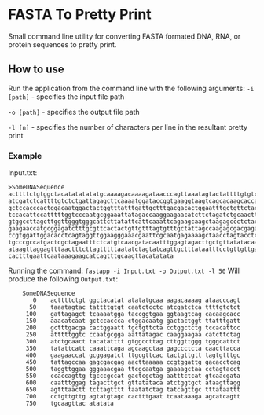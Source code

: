 # FASTA To Pretty Print
Small command line utility for converting FASTA formated DNA, RNA, or protein sequences to pretty print.

## How to use
Run the application from the command line with the following arguments:
`-i [path]` - specifies the input file path

`-o [path]` - specifies the output file path

`-l [n]` - specifies the number of characters per line in the resultant pretty print

### Example

Input.txt:
```
>SomeDNASequence
acttttctgtggctacatatatatatgcaaaagacaaaagataacccagttaaatagtactattttgtgtcaatctcctc
atcgatctcattttgtctctgattagagcttcaaaatggataccggtgaaggtaagtcagcacaagcaccaaacatcaat
gctccacccactggacaatggactactggtttatttgattgctttgacgacactggaatttgctgttctacctggctctg
tccacattccatttttggtcccaatgcggaaattatagaccaaggaagaacatcttctagatctgcaacttacatatttt
gtggccttagcttggttgggtgggcattcttatattcattcaaattcagaagcaagctaagagccctctacaacttacca
gaagaaccatgcggagatctttgcgttcactactgttgtttagtgtttgctattagccaagagcgacgagaacttaaaaa
ccgtggattggacacctcagtaggttggaagggaaacgaattcgcaatgagaaaagctaacctagtacctccaccagttg
tgcccgccatgactcgctagaatttctcatgtcaacgatacaatttggagtagacttgctgttatatacaatctggtgct
ataagttaggagtttaactttcttagtttttaatatctagtatcagttgctttataatttcctgttgttgagtatgtagc
cactttgaattcaataaagaagcatcagtttgcaagttacatatata
```

Running the command:
`fastapp -i Input.txt -o Output.txt -l 50`
Will produce the following `Output.txt`:
```
    SomeDNASequence
       0	acttttctgt ggctacatat atatatgcaa aagacaaaag ataacccagt 
      50	taaatagtac tattttgtgt caatctcctc atcgatctca ttttgtctct 
     100	gattagagct tcaaaatgga taccggtgaa ggtaagtcag cacaagcacc 
     150	aaacatcaat gctccaccca ctggacaatg gactactggt ttatttgatt 
     200	gctttgacga cactggaatt tgctgttcta cctggctctg tccacattcc 
     250	atttttggtc ccaatgcgga aattatagac caaggaagaa catcttctag 
     300	atctgcaact tacatatttt gtggccttag cttggttggg tgggcattct 
     350	tatattcatt caaattcaga agcaagctaa gagccctcta caacttacca 
     400	gaagaaccat gcggagatct ttgcgttcac tactgttgtt tagtgtttgc 
     450	tattagccaa gagcgacgag aacttaaaaa ccgtggattg gacacctcag 
     500	taggttggaa gggaaacgaa ttcgcaatga gaaaagctaa cctagtacct 
     550	ccaccagttg tgcccgccat gactcgctag aatttctcat gtcaacgata 
     600	caatttggag tagacttgct gttatataca atctggtgct ataagttagg 
     650	agtttaactt tcttagtttt taatatctag tatcagttgc tttataattt 
     700	cctgttgttg agtatgtagc cactttgaat tcaataaaga agcatcagtt 
     750	tgcaagttac atatata    
```
